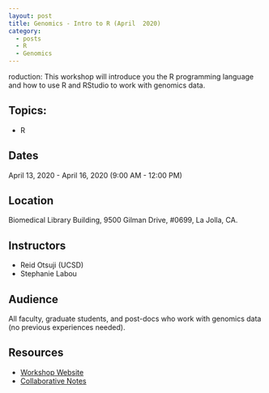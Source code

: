 ```yaml
---
layout: post
title: Genomics - Intro to R (April  2020)
category:
  - posts
  - R
  - Genomics
---
```

roduction:
This workshop will introduce you the R programming language and how to use R and RStudio to work with genomics data.


## Topics:
* R

## Dates
April 13, 2020 - April 16, 2020 (9:00 AM - 12:00 PM)


## Location
Biomedical Library Building, 9500 Gilman Drive, #0699, La Jolla, CA.


## Instructors
* Reid Otsuji (UCSD)
* Stephanie Labou


## Audience
All faculty, graduate students, and post-docs who work with genomics data (no previous experiences needed).


## Resources
* [Workshop Website](https://ucsdlib.github.io/sp2020-r-genomics/)
* [Collaborative Notes](https://hackmd.io/@U2NG/BJcE1UeSU)
